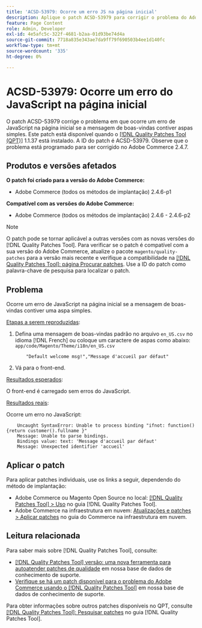 ```yaml
---
title: 'ACSD-53979: Ocorre um erro JS na página inicial'
description: Aplique o patch ACSD-53979 para corrigir o problema do Adobe Commerce em que ocorre um erro de JavaScript na página inicial se a mensagem de boas-vindas contiver uma aspa simples.
feature: Page Content
role: Admin, Developer
exl-id: 4e5afc5c-322f-4681-b2aa-01d93be74d4a
source-git-commit: 7718a835e343ae7da9ff79f690503b4ee1d140fc
workflow-type: tm+mt
source-wordcount: '335'
ht-degree: 0%

---
```


# ACSD-53979: Ocorre um erro do JavaScript na página inicial

O patch ACSD-53979 corrige o problema em que ocorre um erro de JavaScript na página inicial se a mensagem de boas-vindas contiver aspas simples. Este patch está disponível quando o [[!DNL Quality Patches Tool (QPT)]](/help/announcements/adobe-commerce-announcements/magento-quality-patches-released-new-tool-to-self-serve-quality-patches.md) 1.1.37 está instalado. A ID do patch é ACSD-53979. Observe que o problema está programado para ser corrigido no Adobe Commerce 2.4.7.

## Produtos e versões afetados

**O patch foi criado para a versão do Adobe Commerce:**

* Adobe Commerce (todos os métodos de implantação) 2.4.6-p1

**Compatível com as versões do Adobe Commerce:**

* Adobe Commerce (todos os métodos de implantação) 2.4.6 - 2.4.6-p2

>[!NOTE]
>
>O patch pode se tornar aplicável a outras versões com as novas versões do [!DNL Quality Patches Tool]. Para verificar se o patch é compatível com a sua versão do Adobe Commerce, atualize o pacote `magento/quality-patches` para a versão mais recente e verifique a compatibilidade na [[!DNL Quality Patches Tool]: página Procurar patches](https://experienceleague.adobe.com/tools/commerce-quality-patches/index.html?lang=pt-BR). Use a ID do patch como palavra-chave de pesquisa para localizar o patch.

## Problema

Ocorre um erro de JavaScript na página inicial se a mensagem de boas-vindas contiver uma aspa simples.

<u>Etapas a serem reproduzidas</u>:

1. Defina uma mensagem de boas-vindas padrão no arquivo `en_US.csv` no idioma [!DNL French] ou coloque um caractere de aspas como abaixo:
   `app/code/Magento/Theme/i18n/en_US.csv`

   ```CSV
       "Default welcome msg!","Message d'accueil par défaut"
   ```

1. Vá para o front-end.

<u>Resultados esperados</u>:

O front-end é carregado sem erros do JavaScript.

<u>Resultados reais</u>:

Ocorre um erro no JavaScript:

```JS
    Uncaught SyntaxError: Unable to process binding "ifnot: function(){return customer().fullname }"
    Message: Unable to parse bindings.
    Bindings value: text: 'Message d'accueil par défaut'
    Message: Unexpected identifier 'accueil'
```

## Aplicar o patch

Para aplicar patches individuais, use os links a seguir, dependendo do método de implantação:

* Adobe Commerce ou Magento Open Source no local: [[!DNL Quality Patches Tool] > Uso](https://experienceleague.adobe.com/docs/commerce-operations/tools/quality-patches-tool/usage.html?lang=pt-BR) no guia [!DNL Quality Patches Tool].
* Adobe Commerce na infraestrutura em nuvem: [Atualizações e patches > Aplicar patches](https://experienceleague.adobe.com/docs/commerce-cloud-service/user-guide/develop/upgrade/apply-patches.html?lang=pt-BR) no guia do Commerce na infraestrutura em nuvem.

## Leitura relacionada

Para saber mais sobre [!DNL Quality Patches Tool], consulte:

* [[!DNL Quality Patches Tool] versão: uma nova ferramenta para autoatender patches de qualidade](/help/announcements/adobe-commerce-announcements/magento-quality-patches-released-new-tool-to-self-serve-quality-patches.md) em nossa base de dados de conhecimento de suporte.
* [Verifique se há um patch disponível para o problema do Adobe Commerce usando o [!DNL Quality Patches Tool]](/help/support-tools/patches-available-in-qpt-tool/check-patch-for-magento-issue-with-magento-quality-patches.md) em nossa base de dados de conhecimento de suporte.

Para obter informações sobre outros patches disponíveis no QPT, consulte [[!DNL Quality Patches Tool]: Pesquisar patches](https://experienceleague.adobe.com/tools/commerce-quality-patches/index.html?lang=pt-BR) no guia [!DNL Quality Patches Tool].
